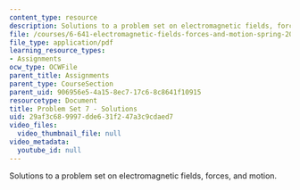 ```yaml
---
content_type: resource
description: Solutions to a problem set on electromagnetic fields, forces, and motion.
file: /courses/6-641-electromagnetic-fields-forces-and-motion-spring-2005/29af3c689997dde631f247a3c9cdaed7_05_ps11sol.pdf
file_type: application/pdf
learning_resource_types:
- Assignments
ocw_type: OCWFile
parent_title: Assignments
parent_type: CourseSection
parent_uid: 906956e5-4a15-8ec7-17c6-8c8641f10915
resourcetype: Document
title: Problem Set 7 - Solutions
uid: 29af3c68-9997-dde6-31f2-47a3c9cdaed7
video_files:
  video_thumbnail_file: null
video_metadata:
  youtube_id: null
---
```

Solutions to a problem set on electromagnetic fields, forces, and motion.

